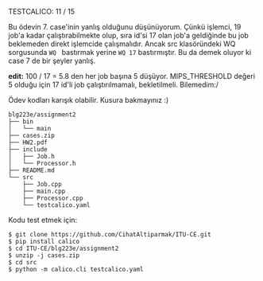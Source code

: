 TESTCALICO: 11 / 15

Bu ödevin 7. case'inin yanlış olduğunu düşünüyorum. Çünkü işlemci, 19 job'a kadar çalıştırabilmekte olup, sıra id'si 17 olan job'a geldiğinde bu job beklemeden direkt işlemcide çalışmalıdır. Ancak src klasöründeki WQ sorgusunda `WQ ` bastırmak yerine `WQ 17` bastırmıştır. Bu da demek oluyor ki case 7 de bir şeyler yanlış.

**edit:** 100 / 17 = 5.8 den her job başına 5 düşüyor. MIPS_THRESHOLD değeri 5 olduğu için 17 id'li job çalıştırılmamalı, bekletilmeli. Bilemedim:/ 

Ödev kodları karışık olabilir. Kusura bakmayınız :) 

```
blg223e/assignment2
├── bin
│   └── main
├── cases.zip
├── HW2.pdf
├── include
│   ├── Job.h
│   └── Processor.h
├── README.md
└── src
    ├── Job.cpp
    ├── main.cpp
    ├── Processor.cpp
    └── testcalico.yaml
```

Kodu test etmek için:

```shell
$ git clone https://github.com/CihatAltiparmak/ITU-CE.git
$ pip install calico
$ cd ITU-CE/blg223e/assignment2
$ unzip -j cases.zip
$ cd src
$ python -m calico.cli testcalico.yaml
```
